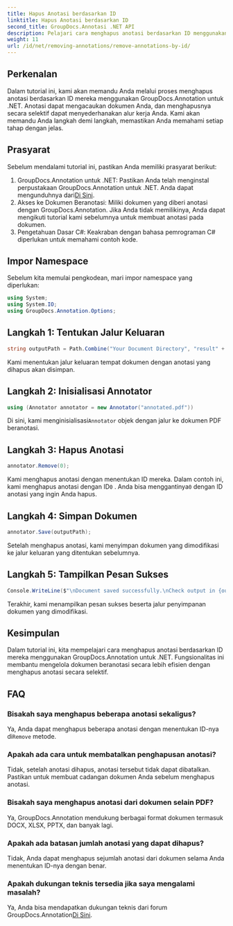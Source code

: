 ```yaml
---
title: Hapus Anotasi berdasarkan ID
linktitle: Hapus Anotasi berdasarkan ID
second_title: GroupDocs.Annotasi .NET API
description: Pelajari cara menghapus anotasi berdasarkan ID menggunakan GroupDocs.Annotation untuk .NET. Sederhanakan alur kerja dokumen Anda secara efisien.
weight: 11
url: /id/net/removing-annotations/remove-annotations-by-id/
---
```

## Perkenalan
Dalam tutorial ini, kami akan memandu Anda melalui proses menghapus anotasi berdasarkan ID mereka menggunakan GroupDocs.Annotation untuk .NET. Anotasi dapat mengacaukan dokumen Anda, dan menghapusnya secara selektif dapat menyederhanakan alur kerja Anda. Kami akan memandu Anda langkah demi langkah, memastikan Anda memahami setiap tahap dengan jelas.
## Prasyarat
Sebelum mendalami tutorial ini, pastikan Anda memiliki prasyarat berikut:
1.  GroupDocs.Annotation untuk .NET: Pastikan Anda telah menginstal perpustakaan GroupDocs.Annotation untuk .NET. Anda dapat mengunduhnya dari[Di Sini](https://releases.groupdocs.com/annotation/net/).
2. Akses ke Dokumen Beranotasi: Miliki dokumen yang diberi anotasi dengan GroupDocs.Annotation. Jika Anda tidak memilikinya, Anda dapat mengikuti tutorial kami sebelumnya untuk membuat anotasi pada dokumen.
3. Pengetahuan Dasar C#: Keakraban dengan bahasa pemrograman C# diperlukan untuk memahami contoh kode.

## Impor Namespace
Sebelum kita memulai pengkodean, mari impor namespace yang diperlukan:
```csharp
using System;
using System.IO;
using GroupDocs.Annotation.Options;
```

## Langkah 1: Tentukan Jalur Keluaran
```csharp
string outputPath = Path.Combine("Your Document Directory", "result" + Path.GetExtension("input.pdf"));
```
Kami menentukan jalur keluaran tempat dokumen dengan anotasi yang dihapus akan disimpan.
## Langkah 2: Inisialisasi Annotator
```csharp
using (Annotator annotator = new Annotator("annotated.pdf"))
```
 Di sini, kami menginisialisasi`Annotator` objek dengan jalur ke dokumen PDF beranotasi.
## Langkah 3: Hapus Anotasi
```csharp
annotator.Remove(0);
```
 Kami menghapus anotasi dengan menentukan ID mereka. Dalam contoh ini, kami menghapus anotasi dengan ID`0` . Anda bisa menggantinya`0` dengan ID anotasi yang ingin Anda hapus.
## Langkah 4: Simpan Dokumen
```csharp
annotator.Save(outputPath);
```
Setelah menghapus anotasi, kami menyimpan dokumen yang dimodifikasi ke jalur keluaran yang ditentukan sebelumnya.
## Langkah 5: Tampilkan Pesan Sukses
```csharp
Console.WriteLine($"\nDocument saved successfully.\nCheck output in {outputPath}.");
```
Terakhir, kami menampilkan pesan sukses beserta jalur penyimpanan dokumen yang dimodifikasi.

## Kesimpulan
Dalam tutorial ini, kita mempelajari cara menghapus anotasi berdasarkan ID mereka menggunakan GroupDocs.Annotation untuk .NET. Fungsionalitas ini membantu mengelola dokumen beranotasi secara lebih efisien dengan menghapus anotasi secara selektif.
## FAQ
### Bisakah saya menghapus beberapa anotasi sekaligus?
 Ya, Anda dapat menghapus beberapa anotasi dengan menentukan ID-nya di`Remove` metode.
### Apakah ada cara untuk membatalkan penghapusan anotasi?
Tidak, setelah anotasi dihapus, anotasi tersebut tidak dapat dibatalkan. Pastikan untuk membuat cadangan dokumen Anda sebelum menghapus anotasi.
### Bisakah saya menghapus anotasi dari dokumen selain PDF?
Ya, GroupDocs.Annotation mendukung berbagai format dokumen termasuk DOCX, XLSX, PPTX, dan banyak lagi.
### Apakah ada batasan jumlah anotasi yang dapat dihapus?
Tidak, Anda dapat menghapus sejumlah anotasi dari dokumen selama Anda menentukan ID-nya dengan benar.
### Apakah dukungan teknis tersedia jika saya mengalami masalah?
 Ya, Anda bisa mendapatkan dukungan teknis dari forum GroupDocs.Annotation[Di Sini](https://forum.groupdocs.com/c/annotation/10).